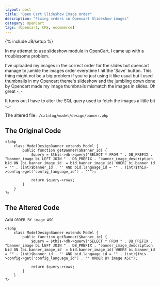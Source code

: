 ```yaml
---
layout: post
title: "Open Cart Slideshow Image Order"
description: "Fixing orders in Opencart Slideshow images"
category: OpenCart
tags: [Opencart, CMS, ecommerce]
---
```

{% include JB/setup %}

In my attempt to use slideshow module in OpenCart, I came up with a troublesome problem.

I've uploaded my images in the correct order for the slides but opencart manage to jumble the images order everytime I hit the 'Save' button. This thing might not be a big problem if you're just using it like usual but I used thumbnails in my Opencart theme's slideshow and the jumbling down done by Opencart made my image thumbnails mismatch the images in slides. Oh great -_-

It turns out I have to alter the SQL query used to fetch the images a little bit -_-

The altered file : `/catalog/model/design/banner.php`

## The Original Code

	<?php
		class ModelDesignBanner extends Model {	
			public function getBanner($banner_id) {
				$query = $this->db->query("SELECT * FROM " . DB_PREFIX . "banner_image bi LEFT JOIN " . DB_PREFIX . "banner_image_description bid ON (bi.banner_image_id  = bid.banner_image_id) WHERE bi.banner_id = '" . (int)$banner_id . "' AND bid.language_id = '" . (int)$this->config->get('config_language_id') . "'");
		
				return $query->rows;
			}
		}
	?>

## The Altered Code

Add `ORDER BY image ASC`

	<?php
		class ModelDesignBanner extends Model {	
			public function getBanner($banner_id) {
				$query = $this->db->query("SELECT * FROM " . DB_PREFIX . "banner_image bi LEFT JOIN " . DB_PREFIX . "banner_image_description bid ON (bi.banner_image_id  = bid.banner_image_id) WHERE bi.banner_id = '" . (int)$banner_id . "' AND bid.language_id = '" . (int)$this->config->get('config_language_id') . "' ORDER BY image ASC");
		
				return $query->rows;
			}
		}
	?>